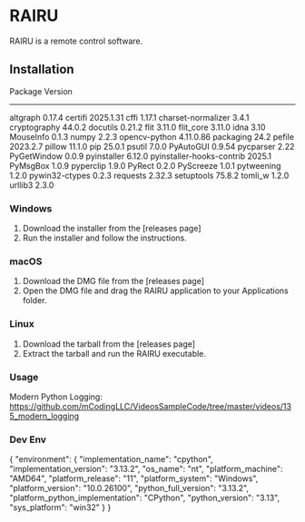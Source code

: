 # RAIRU

RAIRU is a remote control software.

## Installation
Package                   Version
------------------------- ---------
altgraph                  0.17.4
certifi                   2025.1.31
cffi                      1.17.1
charset-normalizer        3.4.1
cryptography              44.0.2
docutils                  0.21.2
flit                      3.11.0
flit_core                 3.11.0
idna                      3.10
MouseInfo                 0.1.3
numpy                     2.2.3
opencv-python             4.11.0.86
packaging                 24.2
pefile                    2023.2.7
pillow                    11.1.0
pip                       25.0.1
psutil                    7.0.0
PyAutoGUI                 0.9.54
pycparser                 2.22
PyGetWindow               0.0.9
pyinstaller               6.12.0
pyinstaller-hooks-contrib 2025.1
PyMsgBox                  1.0.9
pyperclip                 1.9.0
PyRect                    0.2.0
PyScreeze                 1.0.1
pytweening                1.2.0
pywin32-ctypes            0.2.3
requests                  2.32.3
setuptools                75.8.2
tomli_w                   1.2.0
urllib3                   2.3.0

### Windows
1. Download the installer from the [releases page]
2. Run the installer and follow the instructions.

### macOS
1. Download the DMG file from the [releases page]
2. Open the DMG file and drag the RAIRU application to your Applications folder.

### Linux
1. Download the tarball from the [releases page]
2. Extract the tarball and run the RAIRU executable.

### Usage
Modern Python Logging:
https://github.com/mCodingLLC/VideosSampleCode/tree/master/videos/135_modern_logging

### Dev Env
{
  "environment": {
    "implementation_name": "cpython",
    "implementation_version": "3.13.2",
    "os_name": "nt",
    "platform_machine": "AMD64",
    "platform_release": "11",
    "platform_system": "Windows",
    "platform_version": "10.0.26100",
    "python_full_version": "3.13.2",
    "platform_python_implementation": "CPython",
    "python_version": "3.13",
    "sys_platform": "win32"
  }
}
  

